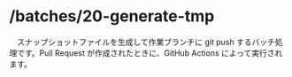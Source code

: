 # /batches/20-generate-tmp
　スナップショットファイルを生成して作業ブランチに git push するバッチ処理です。Pull Request が作成されたときに、GitHub Actions によって実行されます。


